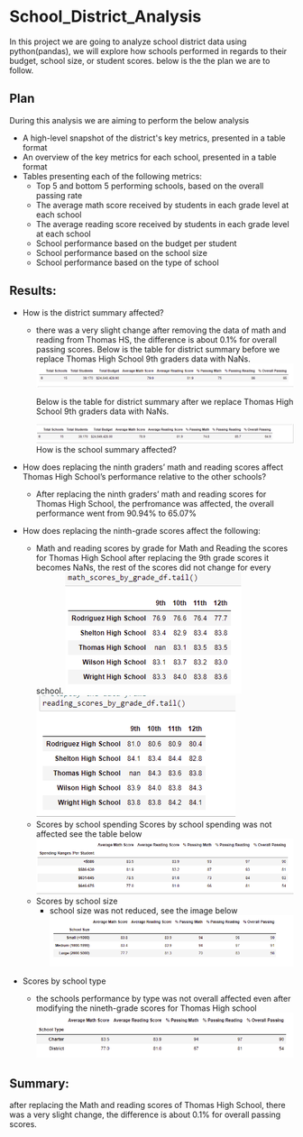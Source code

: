 # School_District_Analysis
In this project we are going to analyze school district data using python(pandas), we will explore how schools performed in regards to their budget, school size, or student scores. 
below is the the plan we are to follow. 
## Plan 
During this analysis we are aiming to perform the below analysis 
- A high-level snapshot of the district's key metrics, presented in a table format
- An overview of the key metrics for each school, presented in a table format
- Tables presenting each of the following metrics:
    - Top 5 and bottom 5 performing schools, based on the overall passing rate
    - The average math score received by students in each grade level at each school
    - The average reading score received by students in each grade level at each school
    - School performance based on the budget per student
    - School performance based on the school size 
    - School performance based on the type of school
## Results: 
- How is the district summary affected?
    - there was a very slight change after removing the data of math and reading from Thomas HS, the difference is about 0.1% for overall passing scores. 
        Below is the table for district summary before we replace Thomas High School 9th graders data with NaNs. 
        ![District Summary before ](https://github.com/elzmanzi/School_District_Analysis/blob/main/Resources/district_summary_before_NaNs.PNG)

        Below is the table for district summary after we replace Thomas High School 9th graders data with NaNs. 

        ![District Summary after ](https://github.com/elzmanzi/School_District_Analysis/blob/main/Resources/district_summary_with_NaNs.PNG)
        How is the school summary affected?

- How does replacing the ninth graders’ math and reading scores affect Thomas High School’s performance relative to the other schools?
    - After replacing the ninth graders’ math and reading scores for Thomas High School, the perfromance was affected, the overall performance went from 90.94% to 65.07%

- How does replacing the ninth-grade scores affect the following:
    - Math and reading scores by grade
    for Math and Reading the scores for Thomas High School after replacing the 9th grade scores it becomes NaNs, the rest of the scores did not change for every school. 
    ![Math scores after](https://github.com/elzmanzi/School_District_Analysis/blob/main/Resources/math_scores_by_grade_AFTER.PNG)
    ![reading scores after](https://github.com/elzmanzi/School_District_Analysis/blob/main/Resources/reading_scores_by_grade_AFTER.PNG)
    - Scores by school spending
    Scores by school spending was not affected see the table below
    ![Scores by school spending](https://github.com/elzmanzi/School_District_Analysis/blob/main/Resources/scores%20by%20school%20spending%20per%20student.PNG)
    - Scores by school size
        - school size was not reduced, see the image below
        ![Scores by school size](https://github.com/elzmanzi/School_District_Analysis/blob/main/Resources/scores%20by%20school%20size.PNG)
- Scores by school type
    - the schools performance by type was not overall affected even after modifying the nineth-grade scores for Thomas High school
        ![Scores by school type](https://github.com/elzmanzi/School_District_Analysis/blob/main/Resources/scores%20by%20school%20type.PNG)

## Summary:
 after replacing the Math and reading scores of Thomas High School, there was a very slight change, the difference is about 0.1% for overall passing scores.